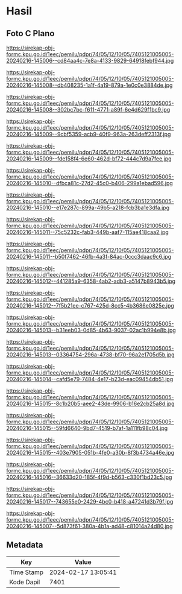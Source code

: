 # Hasil

## Foto C Plano

https://sirekap-obj-formc.kpu.go.id/1eec/pemilu/pdpr/74/05/12/10/05/7405121005005-20240216-145006--cd84aa4c-7e8a-4133-9829-64918febf944.jpg

https://sirekap-obj-formc.kpu.go.id/1eec/pemilu/pdpr/74/05/12/10/05/7405121005005-20240216-145008--db408235-1a1f-4a19-879a-1e0c0e3884de.jpg

https://sirekap-obj-formc.kpu.go.id/1eec/pemilu/pdpr/74/05/12/10/05/7405121005005-20240216-145008--302bc7bc-f611-4771-a89f-6e4d629f1bc9.jpg

https://sirekap-obj-formc.kpu.go.id/1eec/pemilu/pdpr/74/05/12/10/05/7405121005005-20240216-145009--9cbf5359-acb9-40f9-963a-263deff2313f.jpg

https://sirekap-obj-formc.kpu.go.id/1eec/pemilu/pdpr/74/05/12/10/05/7405121005005-20240216-145009--fde158f4-6e60-462d-bf72-444c7d9a7fee.jpg

https://sirekap-obj-formc.kpu.go.id/1eec/pemilu/pdpr/74/05/12/10/05/7405121005005-20240216-145010--dfbca81c-27d2-45c0-b406-299a1ebad596.jpg

https://sirekap-obj-formc.kpu.go.id/1eec/pemilu/pdpr/74/05/12/10/05/7405121005005-20240216-145010--e17e287c-899a-49b5-a218-fcb3ba1e3dfa.jpg

https://sirekap-obj-formc.kpu.go.id/1eec/pemilu/pdpr/74/05/12/10/05/7405121005005-20240216-145011--75c5232c-fab3-449b-aaf7-115ae418caa2.jpg

https://sirekap-obj-formc.kpu.go.id/1eec/pemilu/pdpr/74/05/12/10/05/7405121005005-20240216-145011--b50f7462-46fb-4a3f-84ac-0ccc3daac9c6.jpg

https://sirekap-obj-formc.kpu.go.id/1eec/pemilu/pdpr/74/05/12/10/05/7405121005005-20240216-145012--441285a9-6358-4ab2-adb3-a5147b8943b5.jpg

https://sirekap-obj-formc.kpu.go.id/1eec/pemilu/pdpr/74/05/12/10/05/7405121005005-20240216-145012--7f5b21ee-c767-425d-8cc5-4b3686e0825e.jpg

https://sirekap-obj-formc.kpu.go.id/1eec/pemilu/pdpr/74/05/12/10/05/7405121005005-20240216-145013--b31eeb03-0d85-4b63-9037-02ac1b994e8b.jpg

https://sirekap-obj-formc.kpu.go.id/1eec/pemilu/pdpr/74/05/12/10/05/7405121005005-20240216-145013--03364754-296a-4738-bf70-96a2e1705d5b.jpg

https://sirekap-obj-formc.kpu.go.id/1eec/pemilu/pdpr/74/05/12/10/05/7405121005005-20240216-145014--cafd5e79-7484-4e17-b23d-eac09454db51.jpg

https://sirekap-obj-formc.kpu.go.id/1eec/pemilu/pdpr/74/05/12/10/05/7405121005005-20240216-145015--8c1b20b5-aee2-43de-9906-b16e2cb25a8d.jpg

https://sirekap-obj-formc.kpu.go.id/1eec/pemilu/pdpr/74/05/12/10/05/7405121005005-20240216-145015--59fd6640-9bd7-4519-b7af-1a111fb98c04.jpg

https://sirekap-obj-formc.kpu.go.id/1eec/pemilu/pdpr/74/05/12/10/05/7405121005005-20240216-145015--403e7905-051b-4fe0-a30b-8f3b4734a46e.jpg

https://sirekap-obj-formc.kpu.go.id/1eec/pemilu/pdpr/74/05/12/10/05/7405121005005-20240216-145016--36633d20-185f-4f9d-b563-c330f1bd23c5.jpg

https://sirekap-obj-formc.kpu.go.id/1eec/pemilu/pdpr/74/05/12/10/05/7405121005005-20240216-145017--743655e0-2429-4bc0-b418-a47241d3b79f.jpg

https://sirekap-obj-formc.kpu.go.id/1eec/pemilu/pdpr/74/05/12/10/05/7405121005005-20240216-145007--5d873f61-380a-4b1a-ad48-c81014a24d80.jpg


## Metadata

| Key        | Value               |
| ---------- | ------------------- |
| Time Stamp | 2024-02-17 13:05:41 |
| Kode Dapil | 7401                |



